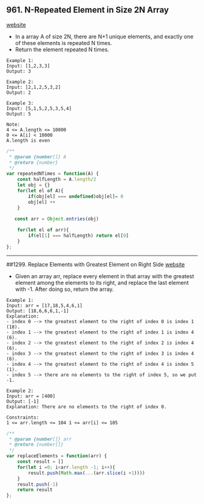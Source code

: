 ## 961. N-Repeated Element in Size 2N Array

[website](https://leetcode.com/problems/n-repeated-element-in-size-2n-array/)

- In a array A of size 2N, there are N+1 unique elements, and exactly one of these elements is repeated N times.
- Return the element repeated N times.
```
Example 1:
Input: [1,2,3,3]
Output: 3

Example 2:
Input: [2,1,2,5,3,2]
Output: 2

Example 3:
Input: [5,1,5,2,5,3,5,4]
Output: 5

Note:
4 <= A.length <= 10000
0 <= A[i] < 10000
A.length is even
```
```js
/**
 * @param {number[]} A
 * @return {number}
 */
var repeatedNTimes = function(A) {
    const halfLength = A.length/2
    let obj = {}
    for(let el of A){
        if(obj[el] === undefined)obj[el]= 0
        obj[el] ++
    }
    
   const arr = Object.entries(obj)

    for(let el of arr){
        if(el[1] === halfLength) return el[0]
    }
};
```

---

##1299. Replace Elements with Greatest Element on Right Side
[website](https://leetcode.com/problems/replace-elements-with-greatest-element-on-right-side/)
- Given an array arr, replace every element in that array with the greatest element
among the elements to its right, and replace the last element with -1. After doing so, return the array.
```
Example 1:
Input: arr = [17,18,5,4,6,1]
Output: [18,6,6,6,1,-1]
Explanation:
- index 0 --> the greatest element to the right of index 0 is index 1 (18).
- index 1 --> the greatest element to the right of index 1 is index 4 (6).
- index 2 --> the greatest element to the right of index 2 is index 4 (6).
- index 3 --> the greatest element to the right of index 3 is index 4 (6).
- index 4 --> the greatest element to the right of index 4 is index 5 (1).
- index 5 --> there are no elements to the right of index 5, so we put -1. 

Example 2:
Input: arr = [400]
Output: [-1]
Explanation: There are no elements to the right of index 0.
 
Constraints:
1 <= arr.length <= 104 1 <= arr[i] <= 105
``` 
```js
/**
 * @param {number[]} arr
 * @return {number[]}
 */
var replaceElements = function(arr) {
    const result = []
    for(let i =0; i<arr.length -1; i++){
        result.push(Math.max(...(arr.slice(i +1))))
    }
    result.push(-1)
    return result
};
```